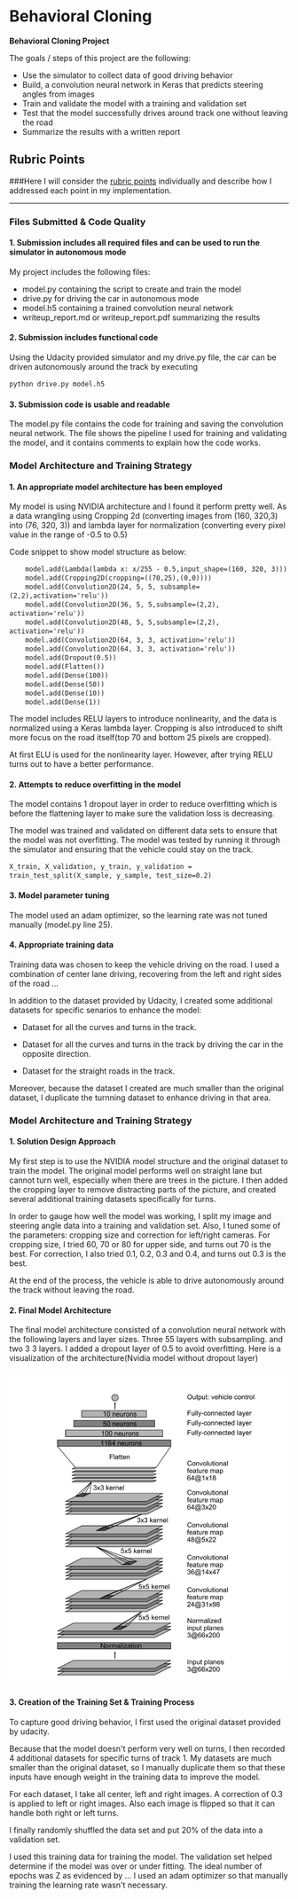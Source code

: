 # **Behavioral Cloning** 

**Behavioral Cloning Project**

The goals / steps of this project are the following:
* Use the simulator to collect data of good driving behavior
* Build, a convolution neural network in Keras that predicts steering angles from images
* Train and validate the model with a training and validation set
* Test that the model successfully drives around track one without leaving the road
* Summarize the results with a written report


## Rubric Points
###Here I will consider the [rubric points](https://review.udacity.com/#!/rubrics/432/view) individually and describe how I addressed each point in my implementation.  

---
### Files Submitted & Code Quality

#### 1. Submission includes all required files and can be used to run the simulator in autonomous mode

My project includes the following files:
* model.py containing the script to create and train the model
* drive.py for driving the car in autonomous mode
* model.h5 containing a trained convolution neural network 
* writeup_report.md or writeup_report.pdf summarizing the results

#### 2. Submission includes functional code
Using the Udacity provided simulator and my drive.py file, the car can be driven autonomously around the track by executing 
```sh
python drive.py model.h5
```

#### 3. Submission code is usable and readable

The model.py file contains the code for training and saving the convolution neural network. The file shows the pipeline I used for training and validating the model, and it contains comments to explain how the code works.

### Model Architecture and Training Strategy

#### 1. An appropriate model architecture has been employed

My model is using NVIDIA architecture and I found it perform pretty well. As a data wrangling using Cropping 2d (converting images from (160, 320,3) into (76, 320, 3)) and lambda layer for normalization (converting every pixel value in the range of -0.5 to 0.5)

Code snippet to show model structure as below:

```
    model.add(Lambda(lambda x: x/255 - 0.5,input_shape=(160, 320, 3)))
    model.add(Cropping2D(cropping=((70,25),(0,0))))
    model.add(Convolution2D(24, 5, 5, subsample=(2,2),activation='relu'))
    model.add(Convolution2D(36, 5, 5,subsample=(2,2), activation='relu'))
    model.add(Convolution2D(48, 5, 5,subsample=(2,2), activation='relu'))
    model.add(Convolution2D(64, 3, 3, activation='relu'))
    model.add(Convolution2D(64, 3, 3, activation='relu'))
    model.add(Dropout(0.5))
    model.add(Flatten())
    model.add(Dense(100))
    model.add(Dense(50))
    model.add(Dense(10))
    model.add(Dense(1))
```

The model includes RELU layers to introduce nonlinearity, and the data is normalized using a Keras lambda layer. Cropping is also introduced to shift more focus on the road itself(top 70 and bottom 25 pixels are cropped).

At first ELU is used for the nonlinearity layer. However, after trying RELU turns out to have a better performance. 


#### 2. Attempts to reduce overfitting in the model

The model contains 1 dropout layer in order to reduce overfitting which is before the flattening layer to make sure the validation loss is decreasing.

The model was trained and validated on different data sets to ensure that the model was not overfitting. The model was tested by running it through the simulator and ensuring that the vehicle could stay on the track.

```
X_train, X_validation, y_train, y_validation = train_test_split(X_sample, y_sample, test_size=0.2)

```

#### 3. Model parameter tuning

The model used an adam optimizer, so the learning rate was not tuned manually (model.py line 25).

#### 4. Appropriate training data

Training data was chosen to keep the vehicle driving on the road. I used a combination of center lane driving, recovering from the left and right sides of the road ... 

In addition to the dataset provided by Udacity, I created some additional datasets for specific senarios to enhance the model:

* Dataset for all the curves and turns in the track.

* Dataset for all the curves and turns in the track by driving the car in the opposite direction.

* Dataset for the straight roads in the track.

Moreover, because the dataset I created are much smaller than the original dataset, I duplicate the turnning dataset to enhance driving in that area. 

### Model Architecture and Training Strategy

#### 1. Solution Design Approach

My first step is to use the NVIDIA model structure and the original dataset to train the model. The original model performs well on straight lane but cannot turn well, especially when there are trees in the picture. I then added the cropping layer to remove distracting parts of the picture, and created several additional training datasets specifically for turns. 

In order to gauge how well the model was working, I split my image and steering angle data into a training and validation set. Also, I tuned some of the parameters: cropping size and correction for left/right cameras. For cropping size, I tried 60, 70 or 80 for upper side, and turns out 70 is the best. For correction, I also tried 0.1, 0.2, 0.3 and 0.4, and turns out 0.3 is the best. 

At the end of the process, the vehicle is able to drive autonomously around the track without leaving the road.

#### 2. Final Model Architecture

The final model architecture consisted of a convolution neural network with the following layers and layer sizes. Three 55 layers with subsampling. and two 3 3 layers. I added a dropout layer of 0.5 to avoid overfitting. Here is a visualization of the architecture(Nvidia model without dropout layer)

![alt text](https://github.com/jingxia/CarND-Behavioral-Cloning-P3/blob/master/examples/model_structure.png)


#### 3. Creation of the Training Set & Training Process

To capture good driving behavior, I first used the original dataset provided by udacity. 

Because that the model doesn't perform very well on turns, I then recorded 4 additional datasets for specific turns of track 1. My datasets are much smaller than the original dataset, so I manually duplicate them so that these inputs have enough weight in the training data to improve the model. 

For each dataset, I take all center, left and right images. A correction of 0.3 is applied to left or right images. Also each image is flipped so that it can handle both right or left turns. 

I finally randomly shuffled the data set and put 20% of the data into a validation set. 

I used this training data for training the model. The validation set helped determine if the model was over or under fitting. The ideal number of epochs was Z as evidenced by ... I used an adam optimizer so that manually training the learning rate wasn't necessary.
